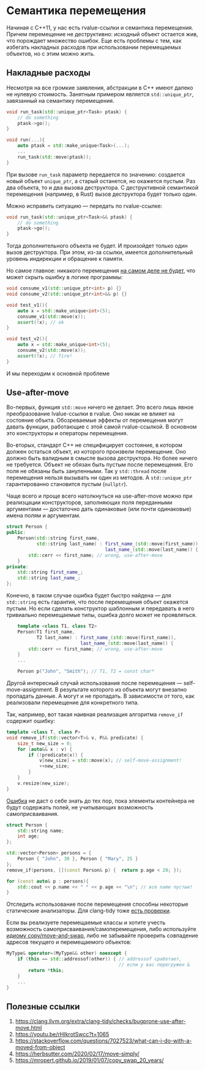 # Семантика перемещения

Начиная с C++11, у нас есть rvalue-ссылки и семантика перемещения. Причем
перемещение не деструктивно: исходный объект остается жив, что порождает
множество ошибок.
Еще есть проблемы с тем, как избегать накладных расходов при использовании
перемещаемых объектов, но с этим можно жить.

## Накладные расходы

Несмотря на все громкие заявления, абстракции в C++ имеют далеко не нулевую стоимость.
Занятным примером является `std::unique_ptr`, завязанный на семантику перемещения.

```C++
void run_task(std::unique_ptr<Task> ptask) {
    // do something
    ptask->go();
}

void run(...){
    auto ptask = std::make_unique<Task>(...);
    ...
    run_task(std::move(ptask));
}
```
При вызове `run_task` параметр передается по значению: создается новый объект `unique_ptr`, а старый останется,
но окажется пустым. Раз два объекта, то и два вызова деструктора. С деструктивной
семантикой перемещения (например, в Rust) вызов деструктора будет только один.

Можно исправить ситуацию — передать по rvalue-ссылке:

```C++
void run_task(std::unique_ptr<Task>&& ptask) {
    // do something
    ptask->go();
}
```

Тогда дополнительного объекта не будет. И произойдет только один вызов деструктора.
При этом, из-за ссылки, имеется дополнительный уровень индирекции и обращение к памяти.

Но самое главное: никакого перемещения [на самом деле не будет](https://godbolt.org/z/4bbrh1), что может скрыть ошибку в логике программы:

```C++
void consume_v1(std::unique_ptr<int> p) {}
void consume_v2(std::unique_ptr<int>&& p) {}

void test_v1(){
    auto x = std::make_unique<int>(5);
    consume_v1(std::move(x));
    assert(!x); // ok
}

void test_v2(){
    auto x = std::make_unique<int>(5);
    consume_v2(std::move(x));
    assert(!x); // fire!
}
```

И мы переходим к основной проблеме

## Use-after-move

Во-первых, функция `std::move` ничего не делает.
Это всего лишь явное преобразование lvalue-ссылки в rvalue. Оно никак не влияет на состояние объкта.
Обозреваемые эффекты от перемещения могут давать функции, работающие с этой самой rvalue-ссылкой. В основном это конструкторы и операторы перемещения.

Во-вторых, стандарт C++ не специфицирует состояние, в котором должен остаться объект, _из_ которого произвели перемещение.
Оно должно быть валидным в смысле вызова деструктора. Но более ничего не требуется. Объект не обязан быть пустым после перемещения. Его поля не обязаны быть зануленными. Так у `std::thread` после перемещения нельзя вызывать ни один из методов. А `std::unique_ptr` гарантированно становится пустым (`nullptr`).

Чаще всего и проще всего натолкнуться на use-after-move можно при реализцации конструкторов, заполняющих поля переданными аргументами — достаточно дать одинаковые (или почти одинаковые) имена полям и аргументам.

```C++
struct Person {
public:
    Person(std::string first_name,
           std::string last_name) : first_name_(std::move(first_name)),
                                    last_name_(std::move(last_name)) {
        std::cerr << first_name; // wrong, use-after-move
    }
private:
    std::string first_name_;
    std::string last_name_;
};
```

Конечно, в таком случае ошибка будет быстро найдена — для `std::string` есть гарантия, что после перемещения объект окажется пустым. Но если сделать конструктор шаблонным и передавать в него тривиально перемещаемые типы, ошибка долго может не проявляться.

```C++
    template <class T1, class T2>
    Person(T1 first_name,
           T2 last_name) : first_name_(std::move(first_name)),
                           last_name_(std::move(last_name)) {
        std::cerr << first_name; // wrong, use-after-move
    }
    ...

    Person p("John", "Smith"); // T1, T2 = const char*
```

Другой интересный случай использования после перемещения — self-move-assignment.
В результате которого из объекта могут внезапно пропадать данные. А могут и не пропадать. В зависимости от того, как
реализовали перемещение для конкретного типа.

Так, например, вот такая наивная реализация алгоритма `remove_if` содержит ошибку:

```C++
template <class T, class P>
void remove_if(std::vector<T>& v, P&& predicate) {
    size_t new_size = 0;
    for (auto&& x : v) {
        if (!predicate(x)) {
            v[new_size] = std::move(x); // self-move-assignment!
            ++new_size;
        }
    }
    v.resize(new_size);
}
```

[Ошибка](https://godbolt.org/z/qY5MMn) не даст о себе знать до тех пор, пока элементы контейнера не будут содержать
полей, не учитывающих возможность самоприсваивания.

```C++
struct Person {
    std::string name;
    int age;
};

std::vector<Person> persons = {
    Person { "John", 30 }, Person { "Mary", 25 }
};
remove_if(persons, [](const Person& p) {  return p.age < 20; });

for (const auto& p : persons){
    std::cout << p.name << " " << p.age << "\n"; // все name пустые!
}
```

Отследить использование после перемещения способны некоторые статические анализаторы.
Для clang-tidy тоже [есть проверки](https://clang.llvm.org/extra/clang-tidy/checks/bugprone-use-after-move.html).

Если вы реализуете перемещаемые классы и хотите учесть возможность самоприсваивания/самоперемещения, либо используйте [идиому copy/move-and-swap](https://mropert.github.io/2019/01/07/copy_swap_20_years/), либо не забывайте проверить совпадение адресов текущего и перемещаемого объектов:

```C++
MyType& operator=(MyType&& other) noexcept {
    if (this == std::addressof(other)) { // addressof сработает,
                                         // если у вас перегружен &
        return *this;
    }
    ...
}
```


## Полезные ссылки
1. https://clang.llvm.org/extra/clang-tidy/checks/bugprone-use-after-move.html
2. https://youtu.be/rHIkrotSwcc?t=1065
3. https://stackoverflow.com/questions/7027523/what-can-i-do-with-a-moved-from-object
4. https://herbsutter.com/2020/02/17/move-simply/
5. https://mropert.github.io/2019/01/07/copy_swap_20_years/